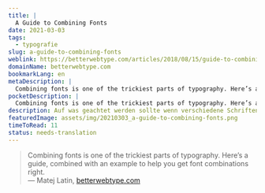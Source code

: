 ```yaml
---
title: |
  A Guide to Combining Fonts
date: 2021-03-03
tags:
  - typografie
slug: a-guide-to-combining-fonts
weblink: https://betterwebtype.com/articles/2018/08/15/guide-to-combining-fonts/
domainName: betterwebtype.com
bookmarkLang: en
metaDescription: |
  Combining fonts is one of the trickiest parts of typography. Here’s a guide, combined with an example to help you get font combinations right.
pocketDescription: |
  Combining fonts is one of the trickiest parts of typography. Here’s a guide, combined with an example to help you get font combinations right. This guide is based on chapter 5 from the book Better Web Typography for a Better Web by Matej Latin.
description: Auf was geachtet werden sollte wenn verschiedene Schriften miteinander kombiniert werden.
featuredImage: assets/img/20210303_a-guide-to-combining-fonts.png
timeToRead: 11
status: needs-translation
---
```

<blockquote>Combining fonts is one of the trickiest parts of typography. Here’s a guide, combined with an example to help you get font combinations right.
<footer>— Matej Latin, <a href="https://betterwebtype.com/articles/2018/08/15/guide-to-combining-fonts/">betterwebtype.com</a></footer></blockquote>
